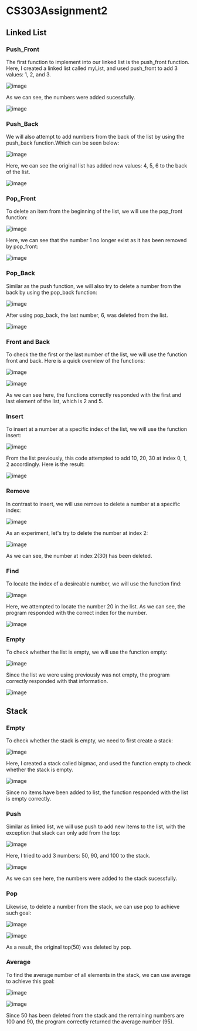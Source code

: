 # CS303Assignment2

## Linked List

### Push_Front

The first function to implement into our linked list is the push_front function. Here, I created a linked list called myList, and used push_front to add 3 values: 1, 2, and 3.

![image](https://github.com/YuqingCai7/CS303Assignment2/assets/143641552/cc94db3f-3519-4211-9583-52c25e93379b)

As we can see, the numbers were added sucessfully. 

![image](https://github.com/YuqingCai7/CS303Assignment2/assets/143641552/cb576cb7-f3a2-44f9-8872-d1481689fa53)

### Push_Back

We will also attempt to add numbers from the back of the list by using the push_back function.Which can be seen below:

![image](https://github.com/YuqingCai7/CS303Assignment2/assets/143641552/cb9500ea-51e6-4bff-a87f-276582ab1aa2)

Here, we can see the original list has added new values: 4, 5, 6 to the back of the list.

![image](https://github.com/YuqingCai7/CS303Assignment2/assets/143641552/3f970c02-943b-49df-8c6f-001a5b5eaf19)


### Pop_Front

To delete an item from the beginning of the list, we will use the pop_front function:

![image](https://github.com/YuqingCai7/CS303Assignment2/assets/143641552/af7e99f0-acff-41a9-828f-f7ad4d91a884)


Here, we can see that the number 1 no longer exist as it has been removed by pop_front:

![image](https://github.com/YuqingCai7/CS303Assignment2/assets/143641552/993f310c-68a3-4b09-8ca3-d9ab02f99f40)


### Pop_Back

Similar as the push function, we will also try to delete a number from the back by using the pop_back function:

![image](https://github.com/YuqingCai7/CS303Assignment2/assets/143641552/14236ef7-25b7-4d01-a72f-a5e65b0fc715)

After using pop_back, the last number, 6, was deleted from the list.

![image](https://github.com/YuqingCai7/CS303Assignment2/assets/143641552/1b51b7af-af28-4ef6-ab85-674034b8027b)


### Front and Back

To check the the first or the last number of the list, we will use the function front and back. Here is a quick overview of the functions:

![image](https://github.com/YuqingCai7/CS303Assignment2/assets/143641552/ac467b0e-3d0b-46e0-9ede-68dc284d31d2)

![image](https://github.com/YuqingCai7/CS303Assignment2/assets/143641552/4863821a-678a-44ec-b9f8-9c8b5d472b11)

As we can see here, the functions correctly responded with the first and last element of the list, which is 2 and 5.

### Insert

To insert at a number at a specific index of the list, we will use the function insert:

![image](https://github.com/YuqingCai7/CS303Assignment2/assets/143641552/bd45ee57-6be7-4ee3-bc2f-aa3996ed6751)

From the list previously, this code attempted to add 10, 20, 30 at index 0, 1, 2 accordingly. Here is the result:

![image](https://github.com/YuqingCai7/CS303Assignment2/assets/143641552/a8b487b3-cdc1-4076-ab56-073fdc918f56)

### Remove

In contrast to insert, we will use remove to delete a number at a specific index: 

![image](https://github.com/YuqingCai7/CS303Assignment2/assets/143641552/25374ac1-6980-4268-b6b2-91f3fccc2fcf)

As an experiment, let's try to delete the number at index 2:

![image](https://github.com/YuqingCai7/CS303Assignment2/assets/143641552/cb01a8ac-645b-4562-883e-3427742e4c95)

As we can see, the number at index 2(30) has been deleted. 

### Find

To locate the index of a desireable number, we will use the function find:

![image](https://github.com/YuqingCai7/CS303Assignment2/assets/143641552/69469a93-a6ae-40aa-a64d-2892fd1440ee)

Here, we attempted to locate the number 20 in the list. As we can see, the program responded with the correct index for the number. 

![image](https://github.com/YuqingCai7/CS303Assignment2/assets/143641552/ce95f18f-fc8b-458c-bf2e-571adfb97e03)

### Empty

To check whether the list is empty, we will use the function empty:

![image](https://github.com/YuqingCai7/CS303Assignment2/assets/143641552/df79707c-496c-4bb7-bcd5-c335b2231eb7)

Since the list we were using previously was not empty, the program correctly responded with that information.

![image](https://github.com/YuqingCai7/CS303Assignment2/assets/143641552/fef679f8-4a1b-45ca-8571-72d4743da9d5)

## Stack

### Empty

To check whether the stack is empty, we need to first create a stack: 

![image](https://github.com/YuqingCai7/CS303Assignment2/assets/143641552/ee316b50-6de4-4e98-ad6e-48231acb5887)

Here, I created a stack called bigmac, and used the function empty to check whether the stack is empty.

![image](https://github.com/YuqingCai7/CS303Assignment2/assets/143641552/c7591b1d-4d5f-45a2-9b5c-60bc58038d0d)

Since no items have been added to list, the function responded with the list is empty correctly.

### Push

Similar as linked list, we will use push to add new items to the list, with the exception that stack can only add from the top:

![image](https://github.com/YuqingCai7/CS303Assignment2/assets/143641552/62908da5-53aa-44c7-8326-bad896cfdfee)

Here, I tried to add 3 numbers: 50, 90, and 100 to the stack.

![image](https://github.com/YuqingCai7/CS303Assignment2/assets/143641552/8f8f4058-a88a-477c-b648-fa0d1397b50a)

As we can see here, the numbers were added to the stack sucessfully.

### Pop

Likewise, to delete a number from the stack, we can use pop to achieve such goal:

![image](https://github.com/YuqingCai7/CS303Assignment2/assets/143641552/7300e3ad-78e2-4331-87d1-4f8cc023fad2)

![image](https://github.com/YuqingCai7/CS303Assignment2/assets/143641552/d0051dbf-bf88-4264-92f4-ba7f91fc1333)

As a result, the original top(50) was deleted by pop.

### Average

To find the average number of all elements in the stack, we can use average to achieve this goal:

![image](https://github.com/YuqingCai7/CS303Assignment2/assets/143641552/5d79994b-7239-4aa3-acc6-90c09c1bd2bd)

![image](https://github.com/YuqingCai7/CS303Assignment2/assets/143641552/cee1b6d7-4892-4083-a611-85a44bf0210f)

Since 50 has been deleted from the stack and the remaining numbers are 100 and 90, the program correctly returned the average number (95).



